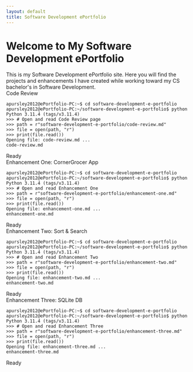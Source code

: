```yaml
---
layout: default
title: Software Development ePortfolio
---
```


<h1 id="typed-text">Welcome to My Software Development ePortfolio</h1>

<div class="intro-text">
  This is my Software Development ePortfolio site. Here you will find the projects and enhancements I have created while working toward my CS bachelor's in Software Development.
</div>

<div class="terminal-window">
  <div class="terminal-header">
    <span>Code Review</span>
    <div class="terminal-buttons">
      <div class="terminal-button minimize">
        <i class="fa-solid fa-window-minimize"></i>
      </div>
      <div class="terminal-button maximize">
        <i class="fa-regular fa-window-maximize"></i>
      </div>
      <div class="terminal-button close">
        <i class="fa-solid fa-x"></i>
      </div>
    </div>
  </div>
  <div class="terminal-content">
    <code>
apursley2012@ePortfolio-PC:~$ cd software-development-e-portfolio  
apursley2012@ePortfolio-PC:~/software-development-e-portfolio$ python  
Python 3.11.4 (tags/v3.11.4)  
&gt;&gt;&gt; # Open and read Code Review page  
&gt;&gt;&gt; path = r"software-development-e-portfolio/code-review.md"  
&gt;&gt;&gt; file = open(path, "r")  
&gt;&gt;&gt; print(file.read())  
Opening file: code-review.md ...  
<span class="clickable-link" onclick="openPage('code-review')">code-review.md</span>
    </code>
  </div>
  <div class="status-bar">Ready</div>
</div>

<div class="terminal-window">
  <div class="terminal-header">
    <span>Enhancement One: CornerGrocer App</span>
    <div class="terminal-buttons">
      <div class="terminal-button minimize">
        <i class="fa-solid fa-window-minimize"></i>
      </div>
      <div class="terminal-button maximize">
        <i class="fa-regular fa-window-maximize"></i>
      </div>
      <div class="terminal-button close">
        <i class="fa-solid fa-x"></i>
      </div>
    </div>
  </div>
  <div class="terminal-content">
    <code>
apursley2012@ePortfolio-PC:~$ cd software-development-e-portfolio  
apursley2012@ePortfolio-PC:~/software-development-e-portfolio$ python  
Python 3.11.4 (tags/v3.11.4)  
&gt;&gt;&gt; # Open and read Enhancement One  
&gt;&gt;&gt; path = r"software-development-e-portfolio/enhancement-one.md"  
&gt;&gt;&gt; file = open(path, "r")  
&gt;&gt;&gt; print(file.read())  
Opening file: enhancement-one.md ...  
<span class="clickable-link" onclick="openPage('enhancement-one')">enhancement-one.md</span>
    </code>
  </div>
  <div class="status-bar">Ready</div>
</div>

<div class="terminal-window">
  <div class="terminal-header">
    <span>Enhancement Two: Sort & Search</span>
    <div class="terminal-buttons">
      <div class="terminal-button minimize">
        <i class="fa-solid fa-window-minimize"></i>
      </div>
      <div class="terminal-button maximize">
        <i class="fa-regular fa-window-maximize"></i>
      </div>
      <div class="terminal-button close">
        <i class="fa-solid fa-x"></i>
      </div>
    </div>
  </div>
  <div class="terminal-content">
    <code>
apursley2012@ePortfolio-PC:~$ cd software-development-e-portfolio  
apursley2012@ePortfolio-PC:~/software-development-e-portfolio$ python  
Python 3.11.4 (tags/v3.11.4)  
&gt;&gt;&gt; # Open and read Enhancement Two  
&gt;&gt;&gt; path = r"software-development-e-portfolio/enhancement-two.md"  
&gt;&gt;&gt; file = open(path, "r")  
&gt;&gt;&gt; print(file.read())  
Opening file: enhancement-two.md ...  
<span class="clickable-link" onclick="openPage('enhancement-two')">enhancement-two.md</span>
    </code>
  </div>
  <div class="status-bar">Ready</div>
</div>

<div class="terminal-window">
  <div class="terminal-header">
    <span>Enhancement Three: SQLite DB</span>
    <div class="terminal-buttons">
      <div class="terminal-button minimize">
        <i class="fa-solid fa-window-minimize"></i>
      </div>
      <div class="terminal-button maximize">
        <i class="fa-regular fa-window-maximize"></i>
      </div>
      <div class="terminal-button close">
        <i class="fa-solid fa-x"></i>
      </div>
    </div>
  </div>
  <div class="terminal-content">
    <code>
apursley2012@ePortfolio-PC:~$ cd software-development-e-portfolio  
apursley2012@ePortfolio-PC:~/software-development-e-portfolio$ python  
Python 3.11.4 (tags/v3.11.4)  
&gt;&gt;&gt; # Open and read Enhancement Three  
&gt;&gt;&gt; path = r"software-development-e-portfolio/enhancement-three.md"  
&gt;&gt;&gt; file = open(path, "r")  
&gt;&gt;&gt; print(file.read())  
Opening file: enhancement-three.md ...  
<span class="clickable-link" onclick="openPage('enhancement-three.md')">enhancement-three.md</span>
    </code>
  </div>
  <div class="status-bar">Ready</div>
</div>

<script>
function openPage(pageName) {
  window.location.href = pageName + '.html';
}
</script>
